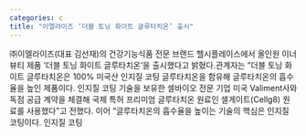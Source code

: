 ```yaml
---
categories: c
title: "이엘라이즈 ‘더블 토닝 화이트 글루타치온’ 출시"
---
```

㈜이엘라이즈(대표 김선재)의 건강기능식품 전문 브랜드 헬시플레이스에서 올인원 이너뷰티 제품 ‘더블 토닝 화이트 글루타치온’을 출시했다고 밝혔다.관계자는 “더블 토닝 화이트 글루타치온은 100% 미국산 인지질 코팅 글루타치온을 함유해 글루타치온의 흡수율을 높인 제품이다. 인지질 코팅 기술을 보유한 셀바이오 전문 기업 미국 Valiment사와 독점 공급 계약을 체결해 국제 특허 프리미엄 글루타치온 원료인 셀게이트(Cellg8) 원료를 사용했다”고 전했다. 이어 “글루타치온의 흡수율을 높이는 기술의 핵심은 인지질 코팅이다. 인지질 코팅